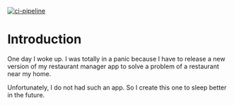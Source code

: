 [![ci-pipeline](https://github.com/KinNeko-De/RestaurantManager/actions/workflows/pipeline.yml/badge.svg?branch=master)](https://github.com/KinNeko-De/RestaurantManager/actions/workflows/pipeline.yml)

# Introduction
One day I woke up. I was totally in a panic because I have to release a new version of my restaurant manager app to solve a problem of a restaurant near my home. 

Unfortunately, I do not had such an app. So I create this one to sleep better in the future.
